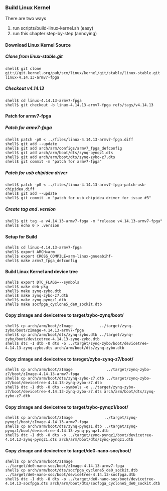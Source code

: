 ### Build Linux Kernel

There are two ways

1. run scripts/build-linux-kernel.sh (easy)
2. run this chapter step-by-step (annoying)

#### Download Linux Kernel Source

##### Clone from linux-stable.git

```
shell$ git clone git://git.kernel.org/pub/scm/linux/kernel/git/stable/linux-stable.git linux-4.14.13-armv7-fpga
```

##### Checkout v4.14.13

```
shell$ cd linux-4.14.13-armv7-fpga
shell$ git checkout -b linux-4.14.13-armv7-fpga refs/tags/v4.14.13
```

#### Patch for armv7-fpga

##### Patch for armv7-fpga

```
shell$ patch -p0 < ../files/linux-4.14.13-armv7-fpga.diff
shell$ git add --update
shell$ git add arch/arm/configs/armv7_fpga_defconfig
shell$ git add arch/arm/boot/dts/zynq-pynqz1.dts
shell$ git add arch/arm/boot/dts/zynq-zybo-z7.dts
shell$ git commit -m "patch for armv7-fpga"
```

##### Patch for usb chipidea driver

```
shell$ patch -p0 < ../files/linux-4.14.13-armv7-fpga-patch-usb-chipidea.diff
shell$ git add --update
shell$ git commit -m "patch for usb chipidea driver for issue #3"
```

##### Create tag and .version

```
shell$ git tag -a v4.14.13-armv7-fpga -m "release v4.14.13-armv7-fpga"
shell$ echo 0 > .version
```

#### Setup for Build 

````
shell$ cd linux-4.14.13-armv7-fpga
shell$ export ARCH=arm
shell$ export CROSS_COMPILE=arm-linux-gnueabihf-
shell$ make armv7_fpga_defconfig
````

#### Build Linux Kernel and device tree

````
shell$ export DTC_FLAGS=--symbols
shell$ make deb-pkg
shell$ make zynq-zybo.dtb
shell$ make zynq-zybo-z7.dtb
shell$ make zynq-pynqz1.dtb
shell$ make socfpga_cyclone5_de0_sockit.dtb
````

#### Copy zImage and devicetree to target/zybo-zynq/boot/

```
shell$ cp arch/arm/boot/zImage            ../target/zynq-zybo/boot/zImage-4.14.13-armv7-fpga
shell$ cp arch/arm/boot/dts/zynq-zybo.dtb ../target/zynq-zybo/boot/devicetree-4.14.13-zynq-zybo.dtb
shell$ dtc -I dtb -O dts -o ../target/zynq-zybo/boot/devicetree-4.14.13-zynq-zybo.dts arch/arm/boot/dts/zynq-zybo.dtb
```

#### Copy zImage and devicetree to tareget/zybo-zynq-z7/boot/

```
shell$ cp arch/arm/boot/zImage               ../target/zynq-zybo-z7/boot/zImage-4.14.13-armv7-fpga
shell$ cp arch/arm/boot/dts/zynq-zybo-z7.dtb ../target/zynq-zybo-z7/boot/devicetree-4.14.13-zynq-zybo-z7.dtb
shell$ dtc -I dtb -O dts --symbols -o ../target/zynq-zybo-z7/boot/devicetree-4.14.13-zynq-zybo-z7.dts arch/arm/boot/dts/zynq-zybo-z7.dtb
```


#### Copy zImage and devicetree to target/zybo-pynqz1/boot/

```
shell$ cp arch/arm/boot/zImage              ../target/zynq-pynqz1/boot/zImage-4.14.13-armv7-fpga
shell$ cp arch/arm/boot/dts/zynq-pynqz1.dtb ../target/zynq-pynqz1/boot/devicetree-4.14.13-zynq-pynqz1.dtb
shell$ dtc -I dtb -O dts -o ../target/zynq-pynqz1/boot/devicetree-4.14.13-zynq-pynqz1.dts arch/arm/boot/dts/zynq-pynqz1.dtb
```

#### Copy zImage and devicetree to target/de0-nano-soc/boot/

```
shell$ cp arch/arm/boot/zImage                              ../target/de0-nano-soc/boot/zImage-4.14.13-armv7-fpga
shell$ cp arch/arm/boot/dts/socfpga_cyclone5_de0_sockit.dtb ../target/de0-nano-soc/boot/devicetree-4.14.13-socfpga.dtb
shell$ dtc -I dtb -O dts -o ../target/de0-nano-soc/boot/devicetree-4.14.13-socfpga.dts arch/arm/boot/dts/socfpga_cyclone5_de0_sockit.dtb
```

